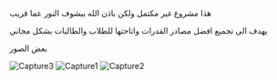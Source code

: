 هذا مشروع غير مكتمل ولكن باذن الله بيشوف النور عما قريب


يهدف الى تجميع افضل مصادر القدرات واتاحتها للطلاب والطالبات بشكل مجاني


بعض الصور 

![Capture3](https://user-images.githubusercontent.com/80927488/206861902-10aca552-7e1a-4150-ac51-7b8104bbe7c3.PNG)
![Capture1](https://user-images.githubusercontent.com/80927488/206861904-ec128e35-8f94-4d6b-8cae-b8ed571e994d.PNG)
![Capture2](https://user-images.githubusercontent.com/80927488/206861905-5ba5a5d0-bb34-4a5e-a48d-2c4b139a1abc.PNG)
